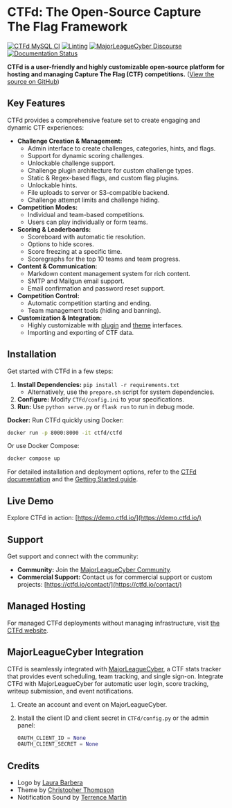 # CTFd: The Open-Source Capture The Flag Framework

[![CTFd MySQL CI](https://github.com/CTFd/CTFd/workflows/CTFd%20MySQL%20CI/badge.svg?branch=master)](https://github.com/CTFd/CTFd/workflows/CTFd%20MySQL%20CI)
[![Linting](https://github.com/CTFd/CTFd/workflows/Linting/badge.svg?branch=master)](https://github.com/CTFd/CTFd/workflows/Linting)
[![MajorLeagueCyber Discourse](https://img.shields.io/discourse/status?server=https%3A%2F%2Fcommunity.majorleaguecyber.org%2F)](https://community.majorleaguecyber.org/)
[![Documentation Status](https://api.netlify.com/api/v1/badges/6d10883a-77bb-45c1-a003-22ce1284190e/deploy-status)](https://docs.ctfd.io)

**CTFd is a user-friendly and highly customizable open-source platform for hosting and managing Capture The Flag (CTF) competitions.** ([View the source on GitHub](https://github.com/CTFd/CTFd))

## Key Features

CTFd provides a comprehensive feature set to create engaging and dynamic CTF experiences:

*   **Challenge Creation & Management:**
    *   Admin interface to create challenges, categories, hints, and flags.
    *   Support for dynamic scoring challenges.
    *   Unlockable challenge support.
    *   Challenge plugin architecture for custom challenge types.
    *   Static & Regex-based flags, and custom flag plugins.
    *   Unlockable hints.
    *   File uploads to server or S3-compatible backend.
    *   Challenge attempt limits and challenge hiding.
*   **Competition Modes:**
    *   Individual and team-based competitions.
    *   Users can play individually or form teams.
*   **Scoring & Leaderboards:**
    *   Scoreboard with automatic tie resolution.
    *   Options to hide scores.
    *   Score freezing at a specific time.
    *   Scoregraphs for the top 10 teams and team progress.
*   **Content & Communication:**
    *   Markdown content management system for rich content.
    *   SMTP and Mailgun email support.
    *   Email confirmation and password reset support.
*   **Competition Control:**
    *   Automatic competition starting and ending.
    *   Team management tools (hiding and banning).
*   **Customization & Integration:**
    *   Highly customizable with [plugin](https://docs.ctfd.io/docs/plugins/overview) and [theme](https://docs.ctfd.io/docs/themes/overview) interfaces.
    *   Importing and exporting of CTF data.

## Installation

Get started with CTFd in a few steps:

1.  **Install Dependencies:** `pip install -r requirements.txt`
    *   Alternatively, use the `prepare.sh` script for system dependencies.
2.  **Configure:** Modify `CTFd/config.ini` to your specifications.
3.  **Run:** Use `python serve.py` or `flask run` to run in debug mode.

**Docker:**  Run CTFd quickly using Docker:

```bash
docker run -p 8000:8000 -it ctfd/ctfd
```

Or use Docker Compose:

```bash
docker compose up
```

For detailed installation and deployment options, refer to the [CTFd documentation](https://docs.ctfd.io/) and the [Getting Started guide](https://docs.ctfd.io/tutorials/getting-started/).

## Live Demo

Explore CTFd in action:  [https://demo.ctfd.io/](https://demo.ctfd.io/)

## Support

Get support and connect with the community:

*   **Community:** Join the [MajorLeagueCyber Community](https://community.majorleaguecyber.org/).
*   **Commercial Support:** Contact us for commercial support or custom projects:  [https://ctfd.io/contact/](https://ctfd.io/contact/)

## Managed Hosting

For managed CTFd deployments without managing infrastructure, visit [the CTFd website](https://ctfd.io/).

## MajorLeagueCyber Integration

CTFd is seamlessly integrated with [MajorLeagueCyber](https://majorleaguecyber.org/), a CTF stats tracker that provides event scheduling, team tracking, and single sign-on. Integrate CTFd with MajorLeagueCyber for automatic user login, score tracking, writeup submission, and event notifications.

1.  Create an account and event on MajorLeagueCyber.
2.  Install the client ID and client secret in `CTFd/config.py` or the admin panel:

    ```python
    OAUTH_CLIENT_ID = None
    OAUTH_CLIENT_SECRET = None
    ```

## Credits

*   Logo by [Laura Barbera](http://www.laurabb.com/)
*   Theme by [Christopher Thompson](https://github.com/breadchris)
*   Notification Sound by [Terrence Martin](https://soundcloud.com/tj-martin-composer)